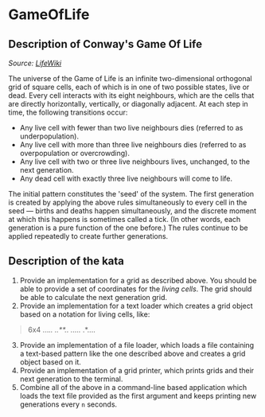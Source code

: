 # GameOfLife

## Description of Conway's Game Of Life

*Source: [LifeWiki](http://www.conwaylife.com/wiki/Conway's_Game_of_Life)*

The universe of the Game of Life is an infinite two-dimensional orthogonal grid of square cells, each of which is in one of two possible states, live or dead. Every cell interacts with its eight neighbours, which are the cells that are directly horizontally, vertically, or diagonally adjacent. At each step in time, the following transitions occur:

- Any live cell with fewer than two live neighbours dies (referred to as underpopulation).
- Any live cell with more than three live neighbours dies (referred to as overpopulation or overcrowding).
- Any live cell with two or three live neighbours lives, unchanged, to the next generation.
- Any dead cell with exactly three live neighbours will come to life.

The initial pattern constitutes the 'seed' of the system. The first generation is created by applying the above rules simultaneously to every cell in the seed — births and deaths happen simultaneously, and the discrete moment at which this happens is sometimes called a tick. (In other words, each generation is a pure function of the one before.) The rules continue to be applied repeatedly to create further generations.

## Description of the kata

1. Provide an implementation for a grid as described above. You should be able to provide a set of coordinates for the *living cells*. The grid should be able to calculate the next generation grid.
2. Provide an implementation for a text loader which creates a grid object based on a notation for living cells, like:

> 6x4
> ...*..
> ..**..
> .....*
> .*....

3. Provide an implementation of a file loader, which loads a file containing a text-based pattern like the one described above and creates a grid object based on it.
4. Provide an implementation of a grid printer, which prints grids and their next generation to the terminal.
5. Combine all of the above in a command-line based application which loads the text file provided as the first argument and keeps printing new generations every `n` seconds.
